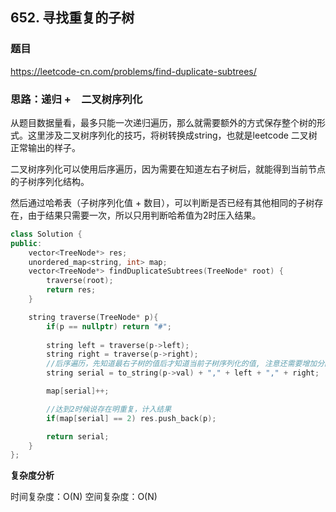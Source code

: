 ## 652. 寻找重复的子树

### 题目

https://leetcode-cn.com/problems/find-duplicate-subtrees/

### 思路：递归 +　二叉树序列化 

从题目数据量看，最多只能一次递归遍历，那么就需要额外的方式保存整个树的形式。这里涉及二叉树序列化的技巧，将树转换成string，也就是leetcode 二叉树正常输出的样子。

二叉树序列化可以使用后序遍历，因为需要在知道左右子树后，就能得到当前节点的子树序列化结构。

然后通过哈希表（子树序列化值 + 数目），可以判断是否已经有其他相同的子树存在，由于结果只需要一次，所以只用判断哈希值为2时压入结果。

```C++
class Solution {
public:
    vector<TreeNode*> res;
    unordered_map<string, int> map;
    vector<TreeNode*> findDuplicateSubtrees(TreeNode* root) {
        traverse(root);
        return res;
    }

    string traverse(TreeNode* p){
        if(p == nullptr) return "#";
        
        string left = traverse(p->left);
        string right = traverse(p->right);
        //后序遍历，先知道最右子树的值后才知道当前子树序列化的值, 注意还需要增加分隔符
        string serial = to_string(p->val) + "," + left + "," + right;

        map[serial]++;

        //达到2时候说存在明重复，计入结果
        if(map[serial] == 2) res.push_back(p);

        return serial;
    }
};
```

**复杂度分析**

时间复杂度：O(N)
空间复杂度：O(N)